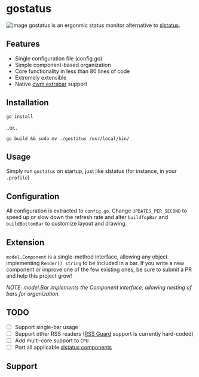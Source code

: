 # gostatus
![image](https://i.imgur.com/BHhU7yK.png)
gostatus is an ergonmic status monitor alternative to [slstatus](https://github.com/drkhsh/slstatus).

## Features
* Single configuration file (config.go)
* Simple component-based organization 
* Core functionality in less than 80 lines of code
* Extremely extensible
* Native [dwm extrabar](https://dwm.suckless.org/patches/extrabar/) support

## Installation
`go install` 

..or..

`go build && sudo mv ./gostatus /usr/local/bin/`


## Usage
Simply run `gostatus` on startup, just like slstatus (for instance, in your `.profile`)

## Configuration
All configuration is extracted to `config.go`. Change `UPDATES_PER_SECOND` to speed up
or slow down the refresh rate and alter `buildTopBar` and `buildBottomBar` to customize
layout and drawing.

## Extension
`model.Component` is a single-method interface, allowing any object implementing `Render() string`
to be included in a bar. If you write a new component or improve one of the few existing ones,
be sure to submit a PR and help this project grow!

*NOTE: model.Bar implements the Component interface, allowing nesting of bars for organization.*

## TODO
- [ ] Support single-bar usage
- [ ] Support other RSS readers ([RSS Guard](https://github.com/martinrotter/rssguard) support is currently hard-coded)
- [ ] Add multi-core support to `CPU`
- [ ] Port all applicable [slstatus components](https://github.com/drkhsh/slstatus/tree/master/components)

## Support
<script type='text/javascript' src='https://storage.ko-fi.com/cdn/widget/Widget_2.js'></script><script type='text/javascript'>kofiwidget2.init('Buy me a coffee', '#29abe0', 'U7U84VTAW');kofiwidget2.draw();</script>

